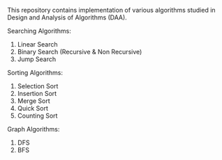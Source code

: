 This repository contains implementation of various algorithms studied in Design and Analysis of Algorithms (DAA).

Searching Algorithms:
1. Linear Search
2. Binary Search (Recursive & Non Recursive)
3. Jump Search

Sorting Algorithms:
1. Selection Sort
2. Insertion Sort
3. Merge Sort
4. Quick Sort
5. Counting Sort

Graph Algorithms:
1. DFS
2. BFS
